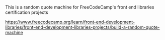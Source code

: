 This is a random quote machine for FreeCodeCamp's front end libraries certification projects

https://www.freecodecamp.org/learn/front-end-development-libraries/front-end-development-libraries-projects/build-a-random-quote-machine
